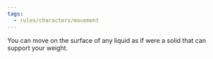 ```yaml
---
tags:
  - rules/characters/movement
---
```

You can move on the surface of any liquid as if were a solid that can support your weight.